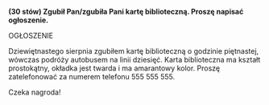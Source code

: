 **(30 stów) Zgubił Pan/zgubiła Pani kartę biblioteczną. Proszę napisać ogłoszenie.**

OGŁOSZENIE

Dziewiętnastego sierpnia zgubiłem kartę biblioteczną o godzinie piętnastej, wówczas podróży autobusem na linii dziesięć.
Karta biblioteczna ma kształt prostokątny, okładka jest twarda i ma amarantowy kolor. Proszę zatelefonować za numerem telefonu 555 555 555.

Czeka nagroda!
